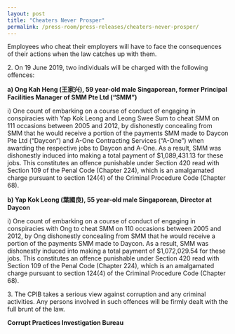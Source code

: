 ```yaml
---
layout: post
title: "Cheaters Never Prosper"
permalink: /press-room/press-releases/cheaters-never-prosper/
---
```

Employees who cheat their employers will have to face the consequences of their actions when the law catches up with them. 

2\.          On 19 June 2019, two individuals will be charged with the following offences:

**a)    Ong Kah Heng (王家兴), 59 year-old male Singaporean, former Principal Facilities Manager of SMM Pte Ltd (“SMM”)**

i)    One count of embarking on a course of conduct of engaging in conspiracies with Yap Kok Leong and Leong Swee Sum to cheat SMM on 111 occasions between 2005 and 2012, by dishonestly concealing from SMM that he would receive a portion of the payments SMM made to Daycon Pte Ltd (“Daycon”) and A-One Contracting Services (“A-One”) when awarding the respective jobs to Daycon and A-One. As a result, SMM was dishonestly induced into making a total payment of $1,089,431.13 for these jobs. This constitutes an offence punishable under Section 420 read with Section 109 of the Penal Code (Chapter 224), which is an amalgamated charge pursuant to section 124(4) of the Criminal Procedure Code (Chapter 68).

**b)    Yap Kok Leong (葉國良), 55 year-old male Singaporean, Director at Daycon** 

i)    One count of embarking on a course of conduct of engaging in conspiracies with Ong to cheat SMM on 110 occasions between 2005 and 2012, by Ong dishonestly concealing from SMM that he would receive a portion of the payments SMM made to Daycon. As a result, SMM was dishonestly induced into making a total payment of $1,072,029.54 for these jobs. This constitutes an offence punishable under Section 420 read with Section 109 of the Penal Code (Chapter 224), which is an amalgamated charge pursuant to section 124(4) of the Criminal Procedure Code (Chapter 68).

3\.          The CPIB takes a serious view against corruption and any criminal activities. Any persons involved in such offences will be firmly dealt with the full brunt of the law. 

**Corrupt Practices Investigation Bureau**
